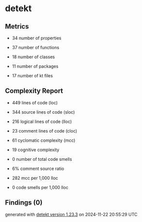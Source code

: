 # detekt

## Metrics

* 34 number of properties

* 37 number of functions

* 18 number of classes

* 11 number of packages

* 17 number of kt files

## Complexity Report

* 449 lines of code (loc)

* 344 source lines of code (sloc)

* 216 logical lines of code (lloc)

* 23 comment lines of code (cloc)

* 61 cyclomatic complexity (mcc)

* 19 cognitive complexity

* 0 number of total code smells

* 6% comment source ratio

* 282 mcc per 1,000 lloc

* 0 code smells per 1,000 lloc

## Findings (0)

generated with [detekt version 1.23.3](https://detekt.dev/) on 2024-11-22 20:55:29 UTC
